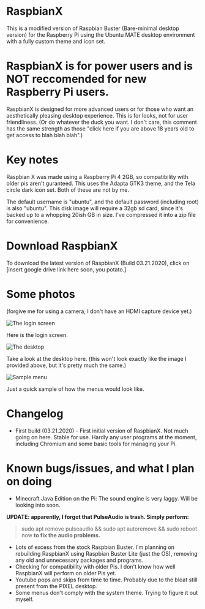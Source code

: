 # RaspbianX
This is a modified version of Raspbian Buster (Bare-minimal desktop version) for the Raspberry Pi using the Ubuntu MATE desktop environment with a fully custom theme and icon set.

# RaspbianX is for power users and is NOT reccomended for new Raspberry Pi users.
RaspbianX is designed for more advanced users or for those who want an aesthetically pleasing desktop experience. This is for looks, not for user friendliness. (Or do whatever the duck you want. I don't care, this comment has the same strength as those "click here if you are above 18 years old to get access to blah blah blah".)

# Key notes
Raspbian X was made using a Raspberry Pi 4 2GB, so compatibility with older pis aren't guranteed. This uses the Adapta GTK3 theme, and the Tela circle dark icon set. Both of these are not by me.

The default username is "ubuntu", and the default password (including root) is also "ubuntu". This disk image will require a 32gb sd card, since it's backed up to a whopping 20ish GB in size. I've compressed it into a zip file for convenience.

# Download RaspbianX
To download the latest version of RaspbianX (Build 03.21.2020), click on [insert google drive link here soon, you potato.]

# Some photos
(forgive me for using a camera, I don't have an HDMI capture device yet.)

![The login screen](https://cdn.glitch.com/2d2fd699-1471-4a63-af1a-c7b7677c8b13%2F20200322_130525.jpg?v=1584898281167)

Here is the login screen.

![The desktop](https://cdn.glitch.com/2d2fd699-1471-4a63-af1a-c7b7677c8b13%2F20200322_130605.jpg?v=1584898390637)

Take a look at the desktop here. (this won't look exactly like the image I provided above, but it's pretty much the same.)

![Sample menu](https://cdn.glitch.com/2d2fd699-1471-4a63-af1a-c7b7677c8b13%2F20200322_130614.jpg?v=1584898256214)

Just a quick sample of how the menus would look like.

# Changelog
* First build (03.21.2020) -  First initial version of RaspbianX. Not much going on here. Stable for use. Hardly any user programs at the moment, including Chromium and some basic tools for managing your Pi.

# Known bugs/issues, and what I plan on doing
* Minecraft Java Edition on the Pi: The sound engine is very laggy. Will be looking into soon.

__UPDATE: apparently, I forgot that PulseAudio is trash. Simply perform:__
> sudo apt remove pulseaudio && sudo apt autoremove && sudo reboot now 
__to fix the audio problems.__

* Lots of excess from the stock Raspbian Buster. I'm planning on rebuilding RaspbianX using Raspbian Buster Lite (just the OS), removing any old and unnecessary packages and programs.
* Checking for compatibility with older Pis. I don't know how well RaspbianX will perform on older Pis yet. 
* Youtube pops and skips from time to time. Probably due to the bloat still present from the PIXEL desktop.
* Some menus don't comply with the system theme. Trying to figure it out myself.
